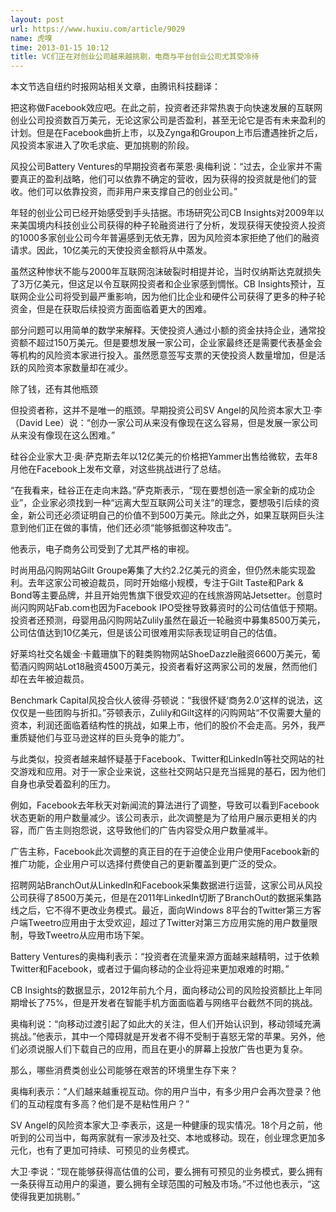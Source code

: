 ```yaml
---
layout: post
url: https://www.huxiu.com/article/9029
name: 虎嗅
time: 2013-01-15 10:12
title: VC们正在对创业公司越来越挑剔，电商与平台创业公司尤其受冷待
---
```

本文节选自纽约时报网站相关文章，由腾讯科技翻译：

把这称做Facebook效应吧。在此之前，投资者还非常热衷于向快速发展的互联网创业公司投资数百万美元，无论这家公司是否盈利，甚至无论它是否有未来盈利的计划。但是在Facebook曲折上市，以及Zynga和Groupon上市后遭遇挫折之后，风投资本家进入了吹毛求疵、更加挑剔的阶段。

风投公司Battery Ventures的早期投资者布莱恩·奥梅利说：“过去，企业家并不需要真正的盈利战略，他们可以依靠不确定的营收，因为获得的投资就是他们的营收。他们可以依靠投资，而非用户来支撑自己的创业公司。”

年轻的创业公司已经开始感受到手头拮据。市场研究公司CB Insights对2009年以来美国境内科技创业公司获得的种子轮融资进行了分析，发现获得天使投资人投资的1000多家创业公司今年普遍感到无依无靠，因为风险资本家拒绝了他们的融资请求。因此，10亿美元的天使投资金额将从中蒸发。

虽然这种惨状不能与2000年互联网泡沫破裂时相提并论，当时仅纳斯达克就损失了3万亿美元，但这足以令互联网投资者和企业家感到惆怅。CB Insights预计，互联网企业公司将受到最严重影响，因为他们比企业和硬件公司获得了更多的种子轮资金，但是在获取后续投资方面面临着更大的困难。

部分问题可以用简单的数学来解释。天使投资人通过小额的资金扶持企业，通常投资额不超过150万美元。但是要想发展一家公司，企业家最终还是需要代表基金会等机构的风险资本家进行投入。虽然愿意签写支票的天使投资人数量增加，但是活跃的风险资本家数量却在减少。

除了钱，还有其他瓶颈

但投资者称，这并不是唯一的瓶颈。早期投资公司SV Angel的风险资本家大卫·李（David Lee）说：“创办一家公司从来没有像现在这么容易，但是发展一家公司从来没有像现在这么困难。”

硅谷企业家大卫·奥·萨克斯去年以12亿美元的价格把Yammer出售给微软，去年8月他在Facebook上发布文章，对这些挑战进行了总结。

“在我看来，硅谷正在走向末路。”萨克斯表示，“现在要想创造一家全新的成功企业”，企业家必须找到一种“远离大型互联网公司关注”的理念，要想吸引后续的资金，新公司还必须证明自己的价值不到500万美元。除此之外，如果互联网巨头注意到他们正在做的事情，他们还必须“能够抵御这种攻击”。

他表示，电子商务公司受到了尤其严格的审视。

时尚用品闪购网站Gilt Groupe筹集了大约2.2亿美元的资金，但仍然未能实现盈利。去年这家公司被迫裁员，同时开始缩小规模，专注于Gilt Taste和Park & Bond等主要品牌，并且开始兜售旗下很受欢迎的在线旅游网站Jetsetter。创意时尚闪购网站Fab.com也因为Facebook IPO受挫导致募资时的公司估值低于预期。投资者还预测，母婴用品闪购网站Zulily虽然在最近一轮融资中募集8500万美元，公司估值达到10亿美元，但是该公司很难用实际表现证明自己的估值。

好莱坞社交名媛金·卡戴珊旗下的鞋类购物网站ShoeDazzle融资6600万美元，葡萄酒闪购网站Lot18融资4500万美元，投资者看好这两家公司的发展，然而他们却在去年被迫裁员。

Benchmark Capital风投合伙人彼得·芬顿说：“我很怀疑‘商务2.0’这样的说法，这仅仅是一些团购与折扣。”芬顿表示，Zulily和Gilt这样的闪购网站“不仅需要大量的资本，利润还面临着结构性的挑战，如果上市，他们的股价不会走高。另外，我严重质疑他们与亚马逊这样的巨头竞争的能力”。

与此类似，投资者越来越怀疑基于Facebook、Twitter和LinkedIn等社交网站的社交游戏和应用。对于一家企业来说，这些社交网站只是充当摇晃的基石，因为他们自身也承受着盈利的压力。

例如，Facebook去年秋天对新闻流的算法进行了调整，导致可以看到Facebook状态更新的用户数量减少。该公司表示，此次调整是为了给用户展示更相关的内容，而广告主则抱怨说，这导致他们的广告内容受众用户数量减半。

广告主称，Facebook此次调整的真正目的在于迫使企业用户使用Facebook新的推广功能，企业用户可以选择付费使自己的更新覆盖到更广泛的受众。

招聘网站BranchOut从LinkedIn和Facebook采集数据进行运营，这家公司从风投公司获得了8500万美元，但是在2011年LinkedIn切断了BranchOut的数据采集路线之后，它不得不更改业务模式。最近，面向Windows 8平台的Twitter第三方客户端Tweetro应用由于太受欢迎，超过了Twitter对第三方应用实施的用户数量限制，导致Tweetro从应用市场下架。

Battery Ventures的奥梅利表示：“投资者在流量来源方面越来越精明，过于依赖Twitter和Facebook，或者过于偏向移动的企业将迎来更加艰难的时期。”

CB Insights的数据显示，2012年前九个月，面向移动公司的风险投资额比上年同期增长了75%，但是开发者在智能手机方面面临着与网络平台截然不同的挑战。

奥梅利说：“向移动过渡引起了如此大的关注，但人们开始认识到，移动领域充满挑战。”他表示，其中一个障碍就是开发者不得不受制于喜怒无常的苹果。另外，他们必须说服人们下载自己的应用，而且在更小的屏幕上投放广告也更为复杂。

那么，哪些消费类创业公司能够在艰苦的环境里生存下来？

奥梅利表示：“人们越来越重视互动。你的用户当中，有多少用户会再次登录？他们的互动程度有多高？他们是不是粘性用户？”

SV Angel的风险资本家大卫·李表示，这是一种健康的现实情况。18个月之前，他听到的公司当中，每两家就有一家涉及社交、本地或移动。现在，创业理念更加多元化，也有了更加可持续、可预见的业务模式。

大卫·李说：“现在能够获得高估值的公司，要么拥有可预见的业务模式，要么拥有一条获得互动用户的渠道，要么拥有全球范围的可触及市场。”不过他也表示，“这使得我更加挑剔。”

